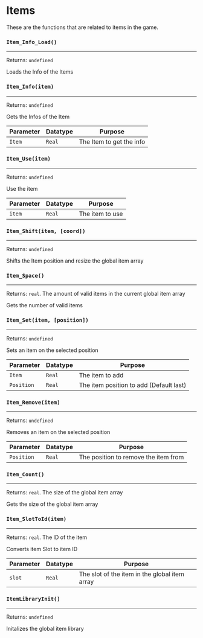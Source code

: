 # Items
These are the functions that are related to items in the game.

### `Item_Info_Load()`
---
 Returns: `undefined`

Loads the Info of the Items

### `Item_Info(item)`
---
 Returns: `undefined`

Gets the Infos of the Item

| Parameter | Datatype  | Purpose |
|-----------|-----------|---------|
|`Item` |`Real` |The Item to get the info |













### `Item_Use(item)`
---
 Returns: `undefined`

Use the item

| Parameter | Datatype  | Purpose |
|-----------|-----------|---------|
|`item` |`Real` |The item to use |


















































### `Item_Shift(item, [coord])`
---
 Returns: `undefined`

Shifts the Item position and resize the global item array

### `Item_Space()`
---
 Returns: `real`. The amount of valid items in the current global item array

Gets the number of valid items

### `Item_Set(item, [position])`
---
 Returns: `undefined`

Sets an item on the selected position

| Parameter | Datatype  | Purpose |
|-----------|-----------|---------|
|`Item` |`Real` |The item to add |
|`Position` |`Real` |The item position to add (Default last) |






### `Item_Remove(item)`
---
 Returns: `undefined`

Removes an item on the selected position

| Parameter | Datatype  | Purpose |
|-----------|-----------|---------|
|`Position` |`Real` |The position to remove the item from |






### `Item_Count()`
---
 Returns: `real`. The size of the global item array

Gets the size of the global item array

### `Item_SlotToId(item)`
---
 Returns: `real`. The ID of the item

Converts item Slot to item ID

| Parameter | Datatype  | Purpose |
|-----------|-----------|---------|
|`slot` |`Real` |The slot of the item in the global item array |

### `ItemLibraryInit()`
---
 Returns: `undefined`

Initalizes the global item library
